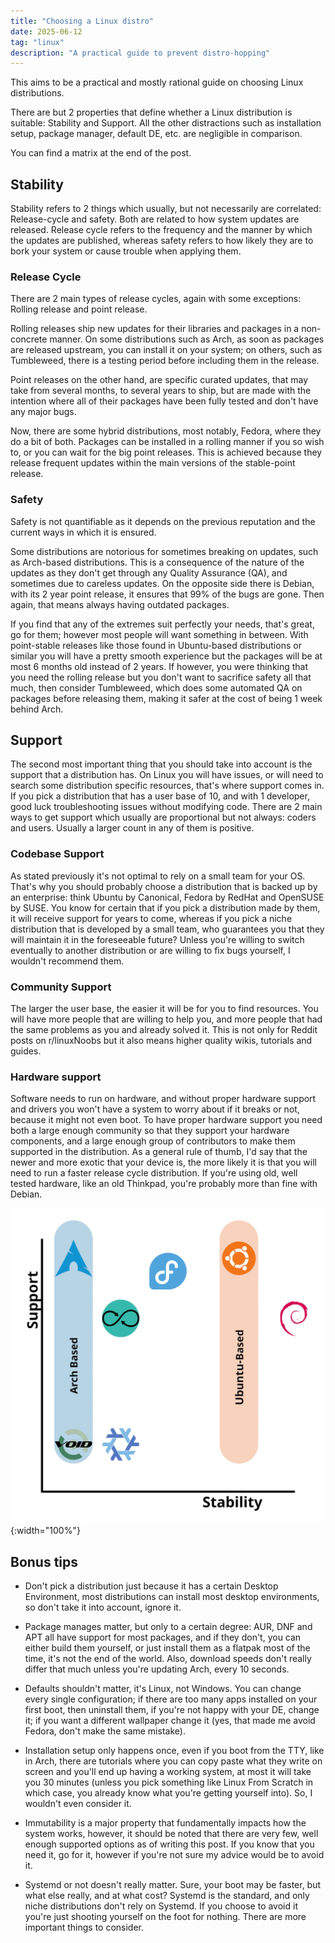 ```yaml
---
title: "Choosing a Linux distro"
date: 2025-06-12
tag: "linux"
description: "A practical guide to prevent distro-hopping"
---
```

This aims to be a practical and mostly rational guide on choosing Linux distributions.

There are but 2 properties that define whether a Linux distribution is suitable: Stability and Support. All the other distractions such as installation setup, package manager, default DE, etc. are negligible in comparison.

You can find a matrix at the end of the post.
<!--more-->
## Stability
Stability refers to 2 things which usually, but not necessarily are correlated: Release-cycle and safety. Both are related to how system updates are released.
Release cycle refers to the frequency and the manner by which the updates are published, whereas safety refers to how likely they are to bork your system or cause trouble when applying them.

### Release Cycle

There are 2 main types of release cycles, again with some exceptions: Rolling release and point release.

Rolling releases ship new updates for their libraries and packages in a non-concrete manner. On some distributions such as Arch, as soon as packages are released upstream, you can install it on your system; on others, such as Tumbleweed, there is a testing period before including them in the release.

Point releases on the other hand, are specific curated updates, that may take from several months, to several years to ship, but are made with the intention where all of their packages have been fully tested and don't have any major bugs.

Now, there are some hybrid distributions, most notably, Fedora, where they do a bit of both. Packages can be installed in a rolling manner if you so wish to, or you can wait for the big point releases. This is achieved because they release frequent updates within the main versions of the stable-point release.

### Safety

Safety is not quantifiable as it depends on the previous reputation and the current ways in which it is ensured.

Some distributions are notorious for sometimes breaking on updates, such as Arch-based distributions. This is a consequence of the nature of the updates as they don't get through any Quality Assurance (QA), and sometimes due to careless updates. On the opposite side there is Debian, with its 2 year point release, it ensures that 99% of the bugs are gone. Then again, that means always having outdated packages.

If you find that any of the extremes suit perfectly your needs, that's great, go for them; however most people will want something in between. With point-stable releases like those found in Ubuntu-based distributions or similar you will have a pretty smooth experience but the packages will be at most 6 months old instead of 2 years. If however, you were thinking that you need the rolling release but you don't want to sacrifice safety all that much, then consider Tumbleweed, which does some automated QA on packages before releasing them, making it safer at the cost of being 1 week behind Arch.

## Support

The second most important thing that you should take into account is the support that a distribution has. On Linux you will have issues, or will need to search some distribution specific resources, that's where support comes in. If you pick a distribution that has a user base of 10, and with 1 developer, good luck troubleshooting issues without modifying code. There are 2 main ways to get support which usually are proportional but not always: coders and users. Usually a larger count in any of them is positive.

### Codebase Support

As stated previously it's not optimal to rely on a small team for your OS. That's why you should probably choose a distribution that is backed up by an enterprise: think Ubuntu by Canonical, Fedora by RedHat and OpenSUSE by SUSE. You know for certain that if you pick a distribution made by them, it will receive support for years to come, whereas if you pick a niche distribution that is developed by a small team, who guarantees you that they will maintain it in the foreseeable future? Unless you're willing to switch eventually to another distribution or are willing to fix bugs yourself, I wouldn't recommend them.

### Community Support

The larger the user base, the easier it will be for you to find resources. You will have more people that are willing to help you, and more people that had the same problems as you and already solved it. This is not only for Reddit posts on r/linuxNoobs but it also means higher quality wikis, tutorials and guides.

### Hardware support

Software needs to run on hardware, and without proper hardware support and drivers you won't have a system to worry about if it breaks or not, because it might not even boot. To have proper hardware support you need both a large enough community so that they support your hardware components, and a large enough group of contributors to make them supported in the distribution. As a general rule of thumb, I'd say that the newer and more exotic that your device is, the more likely it is that you will need to run a faster release cycle distribution. If you're using old, well tested hardware, like an old Thinkpad, you're probably more than fine with Debian.

![distro-chart](/src/assets/linux-distro-chart.webp){:width="100%"}

## Bonus tips

- Don't pick a distribution just because it has a certain Desktop Environment, most distributions can install most desktop environments, so don't take it into account, ignore it.

- Package manages matter, but only to a certain degree: AUR, DNF and APT all have support for most packages, and if they don't, you can either build them yourself, or just install them as a flatpak most of the time, it's not the end of the world. Also, download speeds don't really differ that much unless you're updating Arch, every 10 seconds.

- Defaults shouldn't matter, it's Linux, not Windows. You can change every single configuration; if there are too many apps installed on your first boot, then uninstall them, if you're not happy with your DE, change it; if you want a different wallpaper change it (yes, that made me avoid Fedora, don't make the same mistake).

- Installation setup only happens once, even if you boot from the TTY, like in Arch, there are tutorials where you can copy paste what they write on screen and you'll end up having a working system, at most it will take you 30 minutes (unless you pick something like Linux From Scratch in which case, you already know what you're getting yourself into). So, I wouldn't even consider it.

- Immutability is a major property that fundamentally impacts how the system works, however, it should be noted that there are very few, well enough supported options as of writing this post. If you know that you need it, go for it, however if you're not sure my advice would be to avoid it.

- Systemd or not doesn't really matter. Sure, your boot may be faster, but what else really, and at what cost? Systemd is the standard, and only niche distributions don't rely on Systemd. If you choose to avoid it you're just shooting yourself on the foot for nothing. There are more important things to consider.
